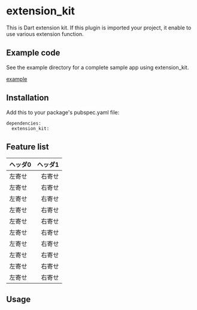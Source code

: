 # extension_kit

This is Dart extension kit. If this plugin is imported your project, it enable to use various extension function.

## Example code
See the example directory for a complete sample app using extension_kit.

[example](https://github.com/hukusuke1007/extension_kit/tree/master/example)

## Installation

Add this to your package's pubspec.yaml file:

```
dependencies:
  extension_kit:
```

## Feature list

|ヘッダ0|ヘッダ1|
|---|---:|
|左寄せ|右寄せ|
|左寄せ|右寄せ|
|左寄せ|右寄せ|
|左寄せ|右寄せ|
|左寄せ|右寄せ|
|左寄せ|右寄せ|
|左寄せ|右寄せ|
|左寄せ|右寄せ|
|左寄せ|右寄せ|
|左寄せ|右寄せ|

## Usage